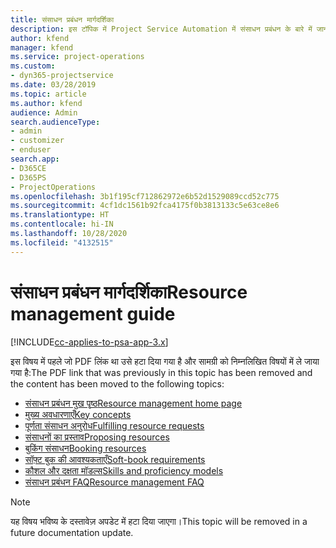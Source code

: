```yaml
---
title: संसाधन प्रबंधन मार्गदर्शिका
description: इस टॉपिक में Project Service Automation में संसाधन प्रबंधन के बारे में जानकारी देने वाले लिंक प्रदान किये गए हैं
author: kfend
manager: kfend
ms.service: project-operations
ms.custom:
- dyn365-projectservice
ms.date: 03/28/2019
ms.topic: article
ms.author: kfend
audience: Admin
search.audienceType:
- admin
- customizer
- enduser
search.app:
- D365CE
- D365PS
- ProjectOperations
ms.openlocfilehash: 3b1f195cf712862972e6b52d1529089ccd52c775
ms.sourcegitcommit: 4cf1dc1561b92fca4175f0b3813133c5e63ce8e6
ms.translationtype: HT
ms.contentlocale: hi-IN
ms.lasthandoff: 10/28/2020
ms.locfileid: "4132515"
---
```

# <a name="resource-management-guide"></a><span data-ttu-id="71d80-103">संसाधन प्रबंधन मार्गदर्शिका</span><span class="sxs-lookup"><span data-stu-id="71d80-103">Resource management guide</span></span>

[!INCLUDE[cc-applies-to-psa-app-3.x](../../includes/cc-applies-to-psa-app-3x.md)]

<span data-ttu-id="71d80-104">इस विषय में पहले जो PDF लिंक था उसे हटा दिया गया है और सामग्री को निम्नलिखित विषयों में ले जाया गया है:</span><span class="sxs-lookup"><span data-stu-id="71d80-104">The PDF link that was previously in this topic has been removed and the content has been moved to the following topics:</span></span>

- [<span data-ttu-id="71d80-105">संसाधन प्रबंधन मुख पृष्ठ</span><span class="sxs-lookup"><span data-stu-id="71d80-105">Resource management home page</span></span>](../resource-management-home-page.md)
- [<span data-ttu-id="71d80-106">मुख्य अवधारणाएँ</span><span class="sxs-lookup"><span data-stu-id="71d80-106">Key concepts</span></span>](../reports-key-concepts.md)
- [<span data-ttu-id="71d80-107">पूर्णता संसाधन अनुरोध</span><span class="sxs-lookup"><span data-stu-id="71d80-107">Fulfilling resource requests</span></span>](../resource-management-fulfill-requests.md)
- [<span data-ttu-id="71d80-108">संसाधनों का प्रस्ताव</span><span class="sxs-lookup"><span data-stu-id="71d80-108">Proposing resources</span></span>](../resource-management-propose-resources.md)
- [<span data-ttu-id="71d80-109">बुकिंग संसाधन</span><span class="sxs-lookup"><span data-stu-id="71d80-109">Booking resources</span></span>](../resource-management-book-resources-scheduleboard.md)
- [<span data-ttu-id="71d80-110">सॉफ़्ट बुक की आवश्यकताएँ</span><span class="sxs-lookup"><span data-stu-id="71d80-110">Soft-book requirements</span></span>](../resource-management-softbook-requirements.md)
- [<span data-ttu-id="71d80-111">कौशल और दक्षता मॉडल्स</span><span class="sxs-lookup"><span data-stu-id="71d80-111">Skills and proficiency models</span></span>](../resource-management-skills-proficiency.md)
- [<span data-ttu-id="71d80-112">संसाधन प्रबंधन FAQ</span><span class="sxs-lookup"><span data-stu-id="71d80-112">Resource management FAQ</span></span>](../resource-management-faq.md)

> [!NOTE]
> <span data-ttu-id="71d80-113">यह विषय भविष्य के दस्तावेज़ अपडेट में हटा दिया जाएगा।</span><span class="sxs-lookup"><span data-stu-id="71d80-113">This topic will be removed in a future documentation update.</span></span> 
